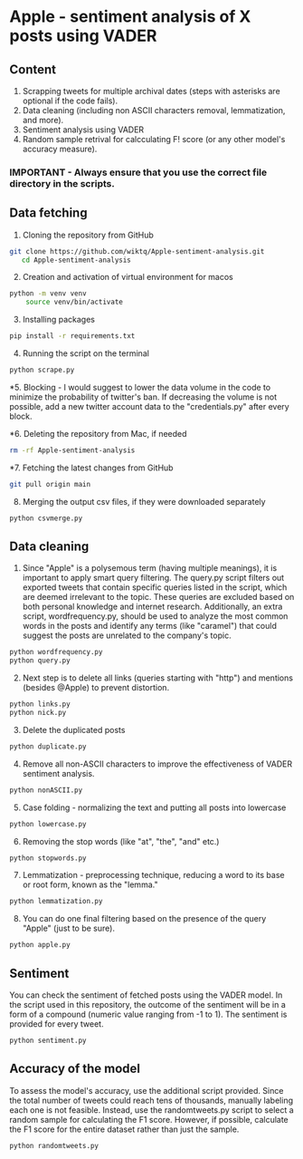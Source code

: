 # Apple - sentiment analysis of X posts using VADER

## Content
1) Scrapping tweets for multiple archival dates (steps with asterisks are optional if the code fails).
2) Data cleaning (including non ASCII characters removal, lemmatization, and more).
3) Sentiment analysis using VADER
4) Random sample retrival for calcculating F! score (or any other model's accuracy measure).

### IMPORTANT - Always ensure that you use the correct file directory in the scripts.

## Data fetching
1. Cloning the repository from GitHub
```bash
git clone https://github.com/wiktq/Apple-sentiment-analysis.git
   cd Apple-sentiment-analysis
```
2. Creation and activation of virtual environment for macos
```bash
python -m venv venv
    source venv/bin/activate
```
3. Installing packages
```bash
pip install -r requirements.txt
```
4. Running the script on the terminal 
```bash
python scrape.py
```
*5. Blocking - 
I would suggest to lower the data volume in the code to minimize the probability of twitter's ban. If decreasing the volume is not possible, add a new twitter account data to the "credentials.py" after every block.

*6. Deleting the repository from Mac, if needed
```bash
rm -rf Apple-sentiment-analysis
```
*7. Fetching the latest changes from GitHub
```bash
git pull origin main
```
8. Merging the output csv files, if they were downloaded separately
```bash
python csvmerge.py
```

## Data cleaning 
1. Since "Apple" is a polysemous term (having multiple meanings), it is important to apply smart query filtering. The query.py script filters out exported tweets that contain specific queries listed in the script, which are deemed irrelevant to the topic. These queries are excluded based on both personal knowledge and internet research. Additionally, an extra script, wordfrequency.py, should be used to analyze the most common words in the posts and identify any terms (like "caramel") that could suggest the posts are unrelated to the company's topic.
```bash
python wordfrequency.py
python query.py
```
2. Next step is to delete all links (queries starting with "http") and mentions (besides @Apple) to prevent distortion. 
```bash
python links.py
python nick.py
```
3. Delete the duplicated posts
```bash
python duplicate.py
```
4. Remove all non-ASCII characters to improve the effectiveness of VADER sentiment analysis.
```bash
python nonASCII.py
```
5. Case folding - normalizing the text and putting all posts into lowercase
```bash
python lowercase.py
```
6. Removing the stop words (like "at", "the", "and" etc.)
```bash
python stopwords.py
```
7. Lemmatization - preprocessing technique, reducing a word to its base or root form, known as the "lemma."
```bash
python lemmatization.py
```
8. You can do one final filtering based on the presence of the query "Apple" (just to be sure).
```bash
python apple.py
```

## Sentiment

You can check the sentiment of fetched posts using the VADER model. In the script used in this repository, the outcome of the sentiment will be in a form of a compound (numeric value ranging from -1 to 1). The sentiment is provided for every tweet. 
```bash
python sentiment.py
```

## Accuracy of the model 

To assess the model's accuracy, use the additional script provided. Since the total number of tweets could reach tens of thousands, manually labeling each one is not feasible. Instead, use the randomtweets.py script to select a random sample for calculating the F1 score. 
However, if possible, calculate the F1 score for the entire dataset rather than just the sample.
```bash
python randomtweets.py
```

